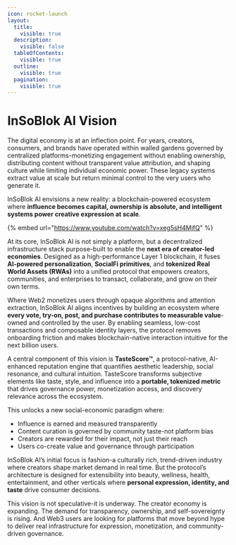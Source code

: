 ```yaml
---
icon: rocket-launch
layout:
  title:
    visible: true
  description:
    visible: false
  tableOfContents:
    visible: true
  outline:
    visible: true
  pagination:
    visible: true
---
```


# InSoBlok AI Vision

The digital economy is at an inflection point. For years, creators, consumers, and brands have operated within walled gardens governed by centralized platforms-monetizing engagement without enabling ownership, distributing content without transparent value attribution, and shaping culture while limiting individual economic power. These legacy systems extract value at scale but return minimal control to the very users who generate it.

InSoBlok AI envisions a new reality: a blockchain-powered ecosystem where **influence becomes capital, ownership is absolute, and intelligent systems power creative expression at scale**.



{% embed url="https://www.youtube.com/watch?v=xeg5sH4MjfQ" %}



At its core, InSoBlok AI is not simply a platform, but a decentralized infrastructure stack purpose-built to enable the **next era of creator-led economies**. Designed as a high-performance Layer 1 blockchain, it fuses **AI-powered personalization**, **SocialFi primitives**, and **tokenized Real World Assets (RWAs)** into a unified protocol that empowers creators, communities, and enterprises to transact, collaborate, and grow on their own terms.

Where Web2 monetizes users through opaque algorithms and attention extraction, InSoBlok AI aligns incentives by building an ecosystem where **every vote, try-on, post, and purchase contributes to measurable value**-owned and controlled by the user. By enabling seamless, low-cost transactions and composable identity layers, the protocol removes onboarding friction and makes blockchain-native interaction intuitive for the next billion users.

A central component of this vision is **TasteScore™**, a protocol-native, AI-enhanced reputation engine that quantifies aesthetic leadership, social resonance, and cultural intuition. TasteScore transforms subjective elements like taste, style, and influence into a **portable, tokenized metric** that drives governance power, monetization access, and discovery relevance across the ecosystem.

This unlocks a new social-economic paradigm where:

* Influence is earned and measured transparently
* Content curation is governed by community taste-not platform bias
* Creators are rewarded for their impact, not just their reach
* Users co-create value and governance through participation

InSoBlok AI’s initial focus is fashion-a culturally rich, trend-driven industry where creators shape market demand in real time. But the protocol’s architecture is designed for extensibility into beauty, wellness, health, entertainment, and other verticals where **personal expression, identity, and taste** drive consumer decisions.

This vision is not speculative-it is underway. The creator economy is expanding. The demand for transparency, ownership, and self-sovereignty is rising. And Web3 users are looking for platforms that move beyond hype to deliver real infrastructure for expression, monetization, and community-driven governance.

